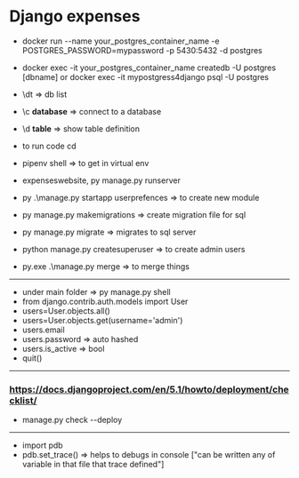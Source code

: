 # Django expenses

- docker run --name your_postgres_container_name -e POSTGRES_PASSWORD=mypassword -p 5430:5432 -d postgres
- docker exec -it your_postgres_container_name createdb -U postgres [dbname] or docker exec -it mypostgress4django psql -U postgres
- \dt => db list
- \c __database__ => connect to a database
- \d __table__ => show table definition

- to run code cd 
- pipenv shell => to get in virtual env
- expenseswebsite, py manage.py runserver

- py .\manage.py startapp userprefences => to create new module
- py manage.py makemigrations => create migration file for sql
- py manage.py migrate => migrates to sql server
- python manage.py createsuperuser => to create admin users
- py.exe .\manage.py merge => to merge things
-----------------

- under main folder => py manage.py shell
- from django.contrib.auth.models import User
- users=User.objects.all()
- users=User.objects.get(username='admin')
- users.email
- users.password => auto hashed
- users.is_active => bool
- quit()
--------------------

### https://docs.djangoproject.com/en/5.1/howto/deployment/checklist/
- manage.py check --deploy


-------------------------   
- import pdb 
- pdb.set_trace() => helps to debugs in console ["can be written any of variable in that file that trace defined"]